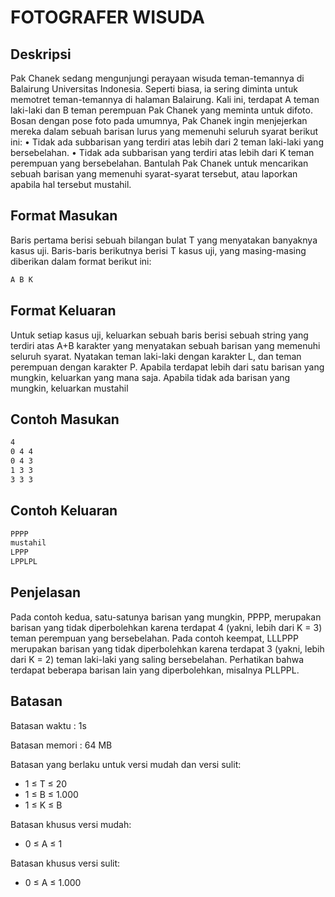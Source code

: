# FOTOGRAFER WISUDA

## Deskripsi
Pak Chanek sedang mengunjungi perayaan wisuda teman-temannya di Balairung Universitas Indonesia.
Seperti biasa, ia sering diminta untuk memotret teman-temannya di halaman Balairung.
Kali ini, terdapat A teman laki-laki dan B teman perempuan Pak Chanek yang meminta untuk difoto.
Bosan dengan pose foto pada umumnya, Pak Chanek ingin menjejerkan mereka dalam sebuah barisan
lurus yang memenuhi seluruh syarat berikut ini:
• Tidak ada subbarisan yang terdiri atas lebih dari 2 teman laki-laki yang bersebelahan.
• Tidak ada subbarisan yang terdiri atas lebih dari K teman perempuan yang bersebelahan.
Bantulah Pak Chanek untuk mencarikan sebuah barisan yang memenuhi syarat-syarat tersebut, atau
laporkan apabila hal tersebut mustahil.

## Format Masukan
Baris pertama berisi sebuah bilangan bulat T yang menyatakan banyaknya kasus uji. Baris-baris berikutnya
berisi T kasus uji, yang masing-masing diberikan dalam format berikut ini:

```xml
A B K
```

## Format Keluaran
Untuk setiap kasus uji, keluarkan sebuah baris berisi sebuah string yang terdiri atas A+B karakter yang
menyatakan sebuah barisan yang memenuhi seluruh syarat. Nyatakan teman laki-laki dengan karakter
L, dan teman perempuan dengan karakter P.
Apabila terdapat lebih dari satu barisan yang mungkin, keluarkan yang mana saja.
Apabila tidak ada barisan yang mungkin, keluarkan mustahil

## Contoh Masukan
```xml
4
0 4 4
0 4 3
1 3 3
3 3 3
```

## Contoh Keluaran
```xml
PPPP
mustahil
LPPP
LPPLPL
```

## Penjelasan
Pada contoh kedua, satu-satunya barisan yang mungkin, PPPP, merupakan barisan yang tidak diperbolehkan
karena terdapat 4 (yakni, lebih dari K = 3) teman perempuan yang bersebelahan.
Pada contoh keempat, LLLPPP merupakan barisan yang tidak diperbolehkan karena terdapat 3 (yakni,
lebih dari K = 2) teman laki-laki yang saling bersebelahan. Perhatikan bahwa terdapat beberapa barisan
lain yang diperbolehkan, misalnya PLLPPL.

## Batasan
Batasan waktu : 1s

Batasan memori : 64 MB

Batasan yang berlaku untuk versi mudah dan versi sulit:
- 1 ≤ T ≤ 20
- 1 ≤ B ≤ 1.000
- 1 ≤ K ≤ B

Batasan khusus versi mudah:
- 0 ≤ A ≤ 1

Batasan khusus versi sulit:
- 0 ≤ A ≤ 1.000